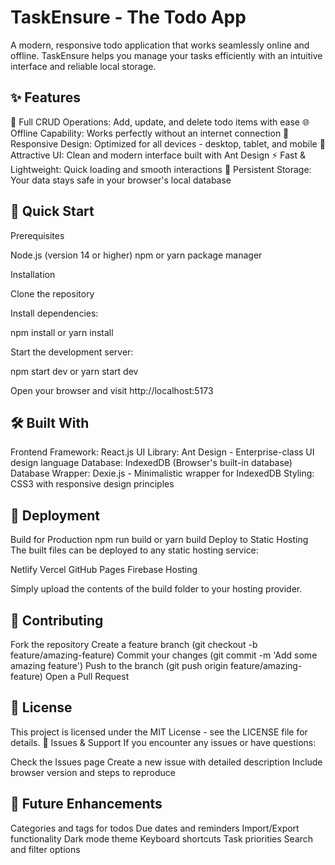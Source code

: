 # TaskEnsure - The Todo App
A modern, responsive todo application that works seamlessly online and offline. TaskEnsure helps you manage your tasks efficiently with an intuitive interface and reliable local storage.



## ✨ Features

📝 Full CRUD Operations: Add, update, and delete todo items with ease
🌐 Offline Capability: Works perfectly without an internet connection
📱 Responsive Design: Optimized for all devices - desktop, tablet, and mobile
🎨 Attractive UI: Clean and modern interface built with Ant Design
⚡ Fast & Lightweight: Quick loading and smooth interactions
💾 Persistent Storage: Your data stays safe in your browser's local database

## 🚀 Quick Start
Prerequisites

Node.js (version 14 or higher)
npm or yarn package manager

Installation

Clone the repository

Install dependencies:

npm install
or
yarn install

Start the development server:

npm start dev
or
yarn start dev

Open your browser and visit http://localhost:5173

## 🛠️ Built With

Frontend Framework: React.js
UI Library: Ant Design - Enterprise-class UI design language
Database: IndexedDB (Browser's built-in database)
Database Wrapper: Dexie.js - Minimalistic wrapper for IndexedDB
Styling: CSS3 with responsive design principles

## 🚀 Deployment
Build for Production
npm run build
 or
yarn build
Deploy to Static Hosting
The built files can be deployed to any static hosting service:

Netlify
Vercel
GitHub Pages
Firebase Hosting

Simply upload the contents of the build folder to your hosting provider.
## 🤝 Contributing

Fork the repository
Create a feature branch (git checkout -b feature/amazing-feature)
Commit your changes (git commit -m 'Add some amazing feature')
Push to the branch (git push origin feature/amazing-feature)
Open a Pull Request

## 📝 License
This project is licensed under the MIT License - see the LICENSE file for details.
🐛 Issues & Support
If you encounter any issues or have questions:

Check the Issues page
Create a new issue with detailed description
Include browser version and steps to reproduce

## 🔮 Future Enhancements

 Categories and tags for todos
 Due dates and reminders
 Import/Export functionality
 Dark mode theme
 Keyboard shortcuts
 Task priorities
 Search and filter options
